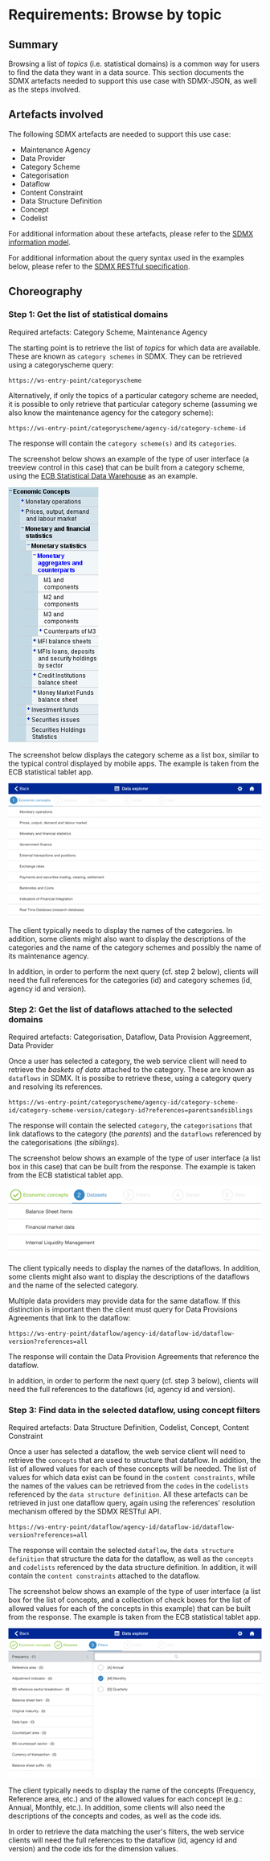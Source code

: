 # Requirements: Browse by topic

## Summary

Browsing a list of *topics* (i.e. statistical domains) is a common way for users to find the data they want in a data source. This section documents the SDMX artefacts needed to support this use case with SDMX-JSON, as well as the steps involved.

## Artefacts involved

The following SDMX artefacts are needed to support this use case:

- Maintenance Agency
- Data Provider
- Category Scheme
- Categorisation
- Dataflow
- Content Constraint
- Data Structure Definition
- Concept
- Codelist

For additional information about these artefacts, please refer to the [SDMX information model](http://sdmx.org/wp-content/uploads/2011/08/SDMX_2-1-1_SECTION_2_InformationModel_201108.pdf).

For additional information about the query syntax used in the examples below, please refer to the [SDMX RESTful specification](https://github.com/sdmx-twg/sdmx-rest/tree/master/v2_1/ws/rest/docs).

## Choreography

### Step 1: Get the list of statistical domains

Required artefacts: Category Scheme, Maintenance Agency

The starting point is to retrieve the list of *topics* for which data are available. These are known as `category schemes` in SDMX. They can be retrieved using a categoryscheme query:

```
https://ws-entry-point/categoryscheme
```

Alternatively, if only the topics of a particular category scheme are needed, it is possible to only retrieve that particular category scheme (assuming we also know the maintenance agency for the category scheme):

```
https://ws-entry-point/categoryscheme/agency-id/category-scheme-id
```

The response will contain the `category scheme(s)` and its `categories`.

The screenshot below shows an example of the type of user interface (a treeview control in this case) that can be built from a category scheme, using the [ECB Statistical Data Warehouse](https://sdw.ecb.europa.eu) as an example.

![Idle points on the map](img/cs-treeview.png)

The screenshot below displays the category scheme as a list box, similar to the typical control displayed by mobile apps. The example is taken from the ECB statistical tablet app.

![List of statistical domains](img/cs-list.png)

The client typically needs to display the names of the categories. In addition, some clients might also want to display the descriptions of the categories and the name of the category schemes and possibly the name of its maintenance agency.

In addition, in order to perform the next query (cf. step 2 below), clients will need the full references for the categories (id) and category schemes (id, agency id and version).

### Step 2: Get the list of dataflows attached to the selected domains

Required artefacts: Categorisation, Dataflow, Data Provision Aggreement, Data Provider

Once a user has selected a category, the web service client will need to retrieve the *baskets of data* attached to the category. These are known as `dataflows` in SDMX. It is possibe to retrieve these, using a category query and resolving its references.

```
https://ws-entry-point/categoryscheme/agency-id/category-scheme-id/category-scheme-version/category-id?references=parentsandsiblings
```

The response will contain the selected `category`, the `categorisations` that link dataflows to the category (the *parents*) and the `dataflows` referenced by the categorisations (the *siblings*).

The screenshot below shows an example of the type of user interface (a list box in this case) that can be built from the response. The example is taken from the ECB statistical tablet app.

![List of dataflows](img/df-list.png)

The client typically needs to display the names of the dataflows. In addition, some clients might also want to display the descriptions of the dataflows and the name of the selected category.

Multiple data providers may provide data for the same dataflow. If this distinction is important then the client must query for Data Provisions Agreements that link to the dataflow: 

```
https://ws-entry-point/dataflow/agency-id/dataflow-id/dataflow-version?references=all
```

The response will contain the Data Provision Agreements that reference the dataflow.

In addition, in order to perform the next query (cf. step 3 below), clients will need the full references to the dataflows (id, agency id and version).

### Step 3: Find data in the selected dataflow, using concept filters

Required artefacts: Data Structure Definition, Codelist, Concept, Content Constraint 

Once a user has selected a dataflow, the web service client will need to retrieve the `concepts` that are used to structure that dataflow. In addition, the list of allowed values for each of these concepts will be needed. The list of values for which data exist can be found in the `content constraints`, while the names of the values can be retrieved from the `codes` in the `codelists` referenced by the `data structure definition`. All these artefacts can be retrieved in just one dataflow query, again using the references' resolution mechanism offered by the SDMX RESTful API.

```
https://ws-entry-point/dataflow/agency-id/dataflow-id/dataflow-version?references=all
```

The response will contain the selected `dataflow`, the `data structure definition` that structure the data for the dataflow, as well as the `concepts` and `codelists` referenced by the data structure definition. In addition, it will contain the `content constraints` attached to the dataflow.

The screenshot below shows an example of the type of user interface (a list box for the list of concepts, and a collection of check boxes for the list of allowed values for each of the concepts in this example) that can be built from the response. The example is taken from the ECB statistical tablet app.

![Dimension filters](img/df-filters.png)

The client typically needs to display the name of the concepts (Frequency, Reference area, etc.) and of the allowed values for each concept (e.g.: Annual, Monthly, etc.). In addition, some clients will also need the descriptions of the concepts and codes, as well as the code ids.

In order to retrieve the data matching the user's filters, the web service clients will need the full references to the dataflow (id, agency id and version) and the code ids for the dimension values.
